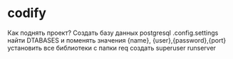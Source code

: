 # codify
Как поднять проект?
Создать базу данных postgresql
.config.settings найти DTABASES и поменять значения {name}, {user},{password},{port}
установить все библиотеки с папки req 
создать superuser
runserver
